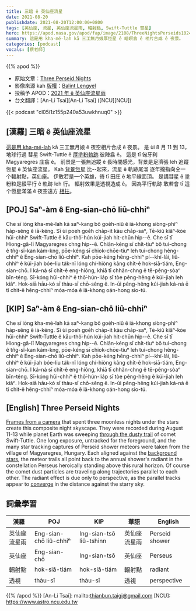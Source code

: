 ```yaml
---
title: 三暗 ê 英仙座流星
date: 2021-08-20
publishdate: 2021-08-20T12:00:00+0800
tags: [英仙座, 流星, 英仙座流星雨, 輻射點, Swift-Tuttle 彗星]
hero: https://apod.nasa.gov/apod/fap/image/2108/ThreeNightsPerseids1024.jpg
summary: 這是用 kha-mé-lah kā 三工無月娘厚恆星 ê 暗暝翕 ê 相片合成 ê 夜景。
categories: [podcast]
vocals: [蔡老師]
---
```


{{% apod %}}

- 原始文章：[Three Perseid Nights](https://apod.nasa.gov/apod/ap210820.html)
- 影像來源 kah [版權][copyright]：[Balint Lengyel](https://www.flickr.com/photos/146088520@N03/51383519755/)
- 投稿予 APOD：[2021 年 ê 英仙座流星雨](https://www.facebook.com/media/set/?vanity=APOD.Sky&set=a.3855532511217606)
- 台文翻譯：[An-Li Tsai][An-Li Tsai] ([NCU][NCU])

{{< podcast "cl05i1z155p240a53uwkhnuq0" >}}

## [漢羅] 三暗 ê 英仙座流星
[這是用 kha-mé-lah][Frames from a camera] kā 三工無月娘 ê 夜空相片合成 ê 夜景。
是 ùi 8 月 11 到 13，地球行過 彗星 Swift-Tuttle ê [厚塗粉軌跡][through the dusty trail] 彼陣翕 ê。
這是 tī 匈牙利 Magyaregres 庄翕 ê。
前景是一張無追蹤 ê 長時間感光，背景是足濟張 leh 追蹤恆星 ê 英仙座流星。
Kah [背景恆星][background stars] 比--起來，流星 ê 軌跡尾溜 逐年攏指向仝一个輻射點，英仙座。
伊敢若是一个英雄，徛 tī 田庄 ê 地平線面頂。
是講彗星 ê 塗粉粒是綴平行 ê 軌跡 leh 行。
輻射效果是透視造成 ê。
因為平行軌跡 敢若會 tī 這个恆星滿滿 ê 夜空遠方 [相拄][converge]。

## [POJ] Saⁿ-àm ê Eng-sian-chō liû-chhiⁿ
Che sī iōng kha-mé-lah kā saⁿ-kang bô goe̍h-niû ê iā-khong siòng-phìⁿ ha̍p-sêng ê iā-kéng.
Sī ùi poeh goe̍h cha̍p-it kàu cha̍p-saⁿ, Tē-kiû kiâⁿ-kòe hūi-chhiⁿ Swift-Tuttle ê kāu-thô͘-hún kúi-jiah hit-chūn hip--ê.
Che sī tī Hiong-gâ-lī Magyaregres chng hip--ê.
Chiân-kéng sī chi̍t-tiuⁿ bô tui-chong ê tn̂g-sî-kan kám-kng, pōe-kéng sī chiok-chōe-tiuⁿ leh tui-chong hêng-chhiⁿ ê Eng-sian-chō liû-chhiⁿ.
Kah pōe-kéng hêng-chhiⁿ pí--khí-lâi, liû-chhiⁿ ê kúi-jiah bóe-liu ta̍k-nî lóng chí-hiòng kâng chi̍t-ê hok-siā-tiám, Eng-sian-chō.
I ká-ná sī chi̍t-ê eng-hiông, khiā tī chhân-chng ê tē-pêng-sòaⁿ bīn-téng.
Sī-kóng hūi-chhiⁿ ê thô͘-hún-lia̍p sī tòe pêng-hêng ê kúi-jiah leh kiâⁿ.
Hok-siā hāu-kó sī thàu-sī chō-sêng ê.
In-ūi pêng-hêng kúi-jiah ká-ná ē tī chit-ê hêng-chhiⁿ móa-móa ê iā-khong oán-hong sio-tú.

## [KIP] Saⁿ-àm ê Eng-sian-chō liû-chhiⁿ
Che sī iōng kha-mé-lah kā saⁿ-kang bô goe̍h-niû ê iā-khong siòng-phìⁿ ha̍p-sêng ê iā-kéng.
Sī ùi poeh goe̍h cha̍p-it kàu cha̍p-saⁿ, Tē-kiû kiâⁿ-kòe hūi-chhiⁿ Swift-Tuttle ê kāu-thô͘-hún kúi-jiah hit-chūn hip--ê.
Che sī tī Hiong-gâ-lī Magyaregres chng hip--ê.
Chiân-kéng sī chi̍t-tiuⁿ bô tui-chong ê tn̂g-sî-kan kám-kng, pōe-kéng sī chiok-chōe-tiuⁿ leh tui-chong hêng-chhiⁿ ê Eng-sian-chō liû-chhiⁿ.
Kah pōe-kéng hêng-chhiⁿ pí--khí-lâi, liû-chhiⁿ ê kúi-jiah bóe-liu ta̍k-nî lóng chí-hiòng kâng chi̍t-ê hok-siā-tiám, Eng-sian-chō.
I ká-ná sī chi̍t-ê eng-hiông, khiā tī chhân-chng ê tē-pêng-sòaⁿ bīn-téng.
Sī-kóng hūi-chhiⁿ ê thô͘-hún-lia̍p sī tòe pêng-hêng ê kúi-jiah leh kiâⁿ.
Hok-siā hāu-kó sī thàu-sī chō-sêng ê.
In-ūi pêng-hêng kúi-jiah ká-ná ē tī chit-ê hêng-chhiⁿ móa-móa ê iā-khong oán-hong sio-tú.

## [English] Three Perseid Nights
[Frames from a camera][Frames from a camera] that spent three moonless nights under the stars create this composite night skyscape.
They were recorded during August 11-13 while planet Earth was sweeping [through the dusty trail][through the dusty trail] of comet Swift-Tuttle.
One long exposure, untracked for the foreground, and the many star tracking captures of Perseid shower meteors were taken from the village of Magyaregres, Hungary.
Each aligned against the [background stars][background stars], the meteor trails all point back to the annual shower's radiant in the constellation Perseus heroically standing above this rural horizon.
Of course the comet dust particles are traveling along trajectories parallel to each other.
The radiant effect is due only to perspective, as the parallel tracks appear to [converge][converge] in the distance against the starry sky.

## 詞彙學習

|漢羅|POJ|KIP|華語|English|
|-|-|-|-|-|
|英仙座流星雨|Eng-sian-chō liû-chhiⁿ|Ing-sian-tsō liû-tshinn|英仙座流星雨|Perseid shower|
|英仙座|Eng-sian-chō|Ing-sian-tsō|英仙座|Perseus|
|輻射點|hok-siā-tiám|hok-siā-tiám|輻射點|radiant|
|透視|thàu-sī|thàu-sī|透視|perspective|

{{% /apod %}}
[An-Li Tsai]: mailto:thianbun.taigi@gmail.com
[NCU]: https://www.astro.ncu.edu.tw

[copyright]: https://apod.nasa.gov/apod/fap/lib/about_apod.html#srapply

[Frames from a camera]:https://www.flickr.com/photos/146088520@N03/51383519755/
[through the dusty trail]:https://solarsystem.nasa.gov/asteroids-comets-and-meteors/meteors-and-meteorites/perseids/in-depth/
[background stars]:https://apod.nasa.gov/apod/ap210819.html
[converge]:https://earthsky.org/upl/2010/12/railroad-tracks-converge-shutterstock-e1367591337388.jpg
